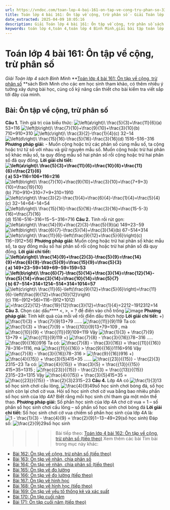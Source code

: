```yaml
---
url: https://vndoc.com/toan-lop-4-bai-161-on-tap-ve-cong-tru-phan-so-336954
title: Toán lớp 4 bài 161: Ôn tập về cộng, trừ phân số - Giải Toán lớp 4 sách Bình Minh - VnDoc.com
date_extracted: 2025-04-09 10:05:16
description: Giải Toán lớp 4 bài 161: Ôn tập về cộng, trừ phân số sách Bình Minh có hướng dẫn giải chi tiết các câu hỏi trong SGK Toán lớp 4 Bình Minh.
keywords: toán lớp 4,toán 4,toán lớp 4 Bình Minh,giải bài tập toán lớp 4 Bình Minh,giải toán lớp 4 Bình Minh,toán lớp 4 sách Bình Minh,toán 4 Bình Minh,giải sách toán lớp 4 Bình Minh,Toán lớp 4 Bài 161 Ôn tập về cộng trừ phân số,giải toán 4 bài 161
---
```


# Toán lớp 4 bài 161: Ôn tập về cộng, trừ phân số
 _Giải Toán lớp 4 sách Bình Minh_
**[Toán lớp 4 bài 161: Ôn tập về cộng, trừ phân số](<https://vndoc.com/toan-lop-4-bai-161-on-tap-ve-cong-tru-phan-so-336954>) **sách Bình Minh cho các em học sinh tham khảo, có thêm nhiều ý tưởng xây dựng bài học, củng cố kỹ năng cần thiết cho bài kiểm tra viết sắp tới đây của mình.
## Bài: Ôn tập về cộng, trừ phân số
**Câu 1.** Tính giá trị của biểu thức:
![\\left\(a\\right\)\\ \\frac{5}{3}+\\frac{11}{6}](https://i.vdoc.vn/data/image/blank.png)\(a\) 53+116
![\\left\(b\\right\)\\ \\frac{7}{10}+\\frac{9}{10}+\\frac{3}{10}](https://i.vdoc.vn/data/image/blank.png)\(b\) 710+910+310
![\\left\(c\\right\)\\ \\frac{3}{2}-\\frac{1}{4}](https://i.vdoc.vn/data/image/blank.png)\(c\) 32−14
![\\left\(d\\right\)\\ \\frac{15}{16}-\\frac{5}{16}-\\frac{3}{16}](https://i.vdoc.vn/data/image/blank.png)\(d\) 1516−516−316
**Phương pháp giải:**
\- Muốn cộng hoặc trừ các phân số cùng mẫu số, ta cộng hoặc trừ tử số với nhau và giữ nguyên mẫu số.
Muốn cộng hoặc trừ hai phân số khác mẫu số, ta quy đồng mẫu số hai phân số rồi cộng hoặc trừ hai phân số đã quy đồng.
**Lời giải chi tiết:**
**![\\left\(a\\right\)\\ \\frac{5}{3}+\\frac{11}{6}=\\frac{10}{6}+\\frac{11}{6}=\\frac{21}{6}](https://i.vdoc.vn/data/image/blank.png)\( a\) 53+116=106+116=216**
![\\left\(b\\right\)\\ \\frac{7}{10}+\\frac{9}{10}+\\frac{3}{10}=\\frac{7+9+3}{10}=\\frac{19}{10}](https://i.vdoc.vn/data/image/blank.png)\(b\) 710+910+310=7+9+310=1910
![\\left\(c\\right\)\\ \\frac{3}{2}-\\frac{1}{4}=\\frac{6}{4}-\\frac{1}{4}=\\frac{5}{4}](https://i.vdoc.vn/data/image/blank.png)\(c\) 32−14=64−14=54
![\\left\(d\\right\)\\ \\frac{15}{16}-\\frac{5}{16}-\\frac{3}{16}=\\frac{15-5-3}{16}=\\frac{7}{16}](https://i.vdoc.vn/data/image/blank.png)\(d\) 1516−516−316=15−5−316=716
**Câu 2.** Tính rồi rút gọn:
![\\left\(a\\right\)\\ \\frac{14}{9}+\\frac{2}{3}-\\frac{5}{9}](https://i.vdoc.vn/data/image/blank.png)\(a\) 149+23−59
![\\left\(b\\right\)\\ \\frac{6}{7}-\\frac{5}{14}+\\frac{3}{14}](https://i.vdoc.vn/data/image/blank.png)\(b\) 67−514+314
![\\left\(c\\right\)\\ \\frac{11}{6}-\\left\(\\frac{9}{12}+\\frac{5}{6}\\right\)](https://i.vdoc.vn/data/image/blank.png)\(c\) 116−\(912+56\)
**Phương pháp giải:**
Muốn cộng hoặc trừ hai phân số khác mẫu số, ta quy đồng mẫu số hai phân số rồi cộng hoặc trừ hai phân số đã quy đồng.
**Lời giải chi tiết:**
**![\\left\(a\\right\)\\ \\frac{14}{9}+\\frac{2}{3}-\\frac{5}{9}=\\frac{14}{9}+\\frac{6}{9}-\\frac{5}{9}=\\frac{15}{9}=\\frac{5}{3}](https://i.vdoc.vn/data/image/blank.png)\( a\) 149+23−59=149+69−59=159=53**
**![\\left\(b\\right\)\\ \\frac{6}{7}-\\frac{5}{14}+\\frac{3}{14}=\\frac{12}{14}-\\frac{5}{14}+\\frac{3}{14}=\\frac{10}{14}=\\frac{5}{7}](https://i.vdoc.vn/data/image/blank.png)\( b\) 67−514+314=1214−514+314=1014=57**
![\\left\(c\\right\)\\ \\frac{11}{6}-\\left\(\\frac{9}{12}+\\frac{5}{6}\\right\)=\\frac{11}{6}-\\left\(\\frac{9}{12}+\\frac{10}{12}\\right\)](https://i.vdoc.vn/data/image/blank.png)\(c\) 116−\(912+56\)=116−\(912+1012\)
![=\\frac{22}{12}-\\frac{19}{12}\\frac{3}{12}=\\frac{1}{4}](https://i.vdoc.vn/data/image/blank.png)=2212−1912312=14
**Câu 3.** Chọn các dấu**** <, >, = ? để điền vào chỗ trống
![image](https://i.vdoc.vn/data/image/2025/02/24/20-11.png)
**Phương pháp giải:**
Tính kết quả của mỗi vế rồi điền dấu thích hợp
**Lời giải chi tiết:**
+\) ![\\frac{1}{3} + \\frac{7}{9}](https://i.vdoc.vn/data/image/blank.png)13+79 ...... ![\\frac{{11}}{9}](https://i.vdoc.vn/data/image/blank.png)119
Ta có: ![\\frac{1}{3} + \\frac{7}{9} = \\frac{{10}}{9}](https://i.vdoc.vn/data/image/blank.png)13+79=109 , mà ![\\frac{{10}}{9} < \\frac{{11}}{9}](https://i.vdoc.vn/data/image/blank.png)109<119
Vậy ![\\frac{1}{3} + \\frac{7}{9}](https://i.vdoc.vn/data/image/blank.png)13+79 < ![\\frac{{11}}{9}](https://i.vdoc.vn/data/image/blank.png)119
+\) ![\\frac{7}{8} - \\frac{3}{{16}}](https://i.vdoc.vn/data/image/blank.png)78−316 ..... ![\\frac{9}{{16}}](https://i.vdoc.vn/data/image/blank.png)916
Ta có: ![\\frac{7}{8} - \\frac{3}{{16}} = \\frac{{11}}{{16}}](https://i.vdoc.vn/data/image/blank.png)78−316=1116, mà ![\\frac{{11}}{{16}} > \\frac{9}{{16}}](https://i.vdoc.vn/data/image/blank.png)1116>916
Vậy ![\\frac{7}{8} - \\frac{3}{{16}}](https://i.vdoc.vn/data/image/blank.png)78−316 > ![\\frac{9}{{16}}](https://i.vdoc.vn/data/image/blank.png)916
+\) ![\\frac{4}{{15}} + \\frac{3}{5}](https://i.vdoc.vn/data/image/blank.png)415+35 ...... ![\\frac{{23}}{{15}} - \\frac{2}{3}](https://i.vdoc.vn/data/image/blank.png)2315−23
Ta có: ![\\frac{4}{{15}} + \\frac{3}{5} = \\frac{{13}}{{15}}](https://i.vdoc.vn/data/image/blank.png)415+35=1315 ; ![\\frac{{23}}{{15}} - \\frac{2}{3} = \\frac{{13}}{{15}}](https://i.vdoc.vn/data/image/blank.png)2315−23=1315
Vậy ![\\frac{4}{{15}} + \\frac{3}{5}](https://i.vdoc.vn/data/image/blank.png)415+35 = ![\\frac{{23}}{{15}} - \\frac{2}{3}](https://i.vdoc.vn/data/image/blank.png)2315−23
**Câu 4.** Lớp 4A có ![\\frac{1}{3}](https://i.vdoc.vn/data/image/blank.png)13 số học sinh chơi cầu lông, ![\\frac{4}{9}](https://i.vdoc.vn/data/image/blank.png)49số học sinh chơi bóng đá, số học sinh còn lại chơi cờ vua. Hỏi số học sinh chơi cờ vua bằng bao nhiêu phần số học sinh của lớp 4A? Biết rằng mỗi học sinh chỉ tham gia một môn thể thao.
**Phương pháp giải:**
Số phần học sinh của lớp 4A chơ cờ vua = 1 – số phần số học sinh chơi cầu lông – số phần số học sinh chơi bóng đá
**Lời giải chi tiết:**
Số học sinh chơi cờ vua chiếm số phần học sinh của lớp 4A là:
![1 - \\frac{1}{3} - \\frac{4}{9} = \\frac{2}{9}](https://i.vdoc.vn/data/image/blank.png)1−13−49=29\(số học sinh\)
Đáp số: ![\\frac{2}{9}](https://i.vdoc.vn/data/image/blank.png)29số học sinh
>>>> Bài tiếp theo: [Toán lớp 4 bài 162: Ôn tập về cộng, trừ phân số \(tiếp theo\)](<https://vndoc.com/toan-lop-4-bai-162-on-tap-ve-cong-tru-phan-so-tiep-theo-336957>)
Xem thêm các bài Tìm bài trong mục này khác:
  * [Bài 162: Ôn tập về cộng, trừ phân số \(tiếp theo\)](</toan-lop-4-bai-162-on-tap-ve-cong-tru-phan-so-tiep-theo-336957>)
  * [Bài 163: Ôn tập về nhân, chia phân số](</toan-lop-4-bai-163-on-tap-ve-nhan-chia-phan-so-336960>)
  * [Bài 164: Ôn tập về nhân, chia phân số \(tiếp theo\)](</toan-lop-4-bai-164-on-tap-ve-nhan-chia-phan-so-tiep-theo-336967>)
  * [Bài 165: Ôn tập về đo lường](</toan-lop-4-bai-165-on-tap-ve-do-luong-336975>)
  * [Bài 166: Ôn tập về đo lường \(tiếp theo\)](</toan-lop-4-bai-166-on-tap-ve-do-luong-tiep-theo-336979>)
  * [Bài 167: Ôn tập về hình học](</toan-lop-4-bai-167-on-tap-ve-hinh-hoc-336981>)
  * [Bài 168: Ôn tập về hình học \(tiếp theo\)](</toan-lop-4-bai-168-on-tap-ve-hinh-hoc-tiep-theo-336983>)
  * [Bài 169: Ôn tập về yếu tố thống kê và xác suất](</toan-lop-4-bai-169-on-tap-ve-yeu-to-thong-ke-va-xac-suat-336985>)
  * [Bài 170: Ôn tập cuối năm](</toan-lop-4-bai-170-on-tap-cuoi-nam-336988>)
  * [Bài 171: Ôn tập cuối năm \(tiếp theo\)](</toan-lop-4-bai-171-on-tap-cuoi-nam-tiep-theo-336990>)

